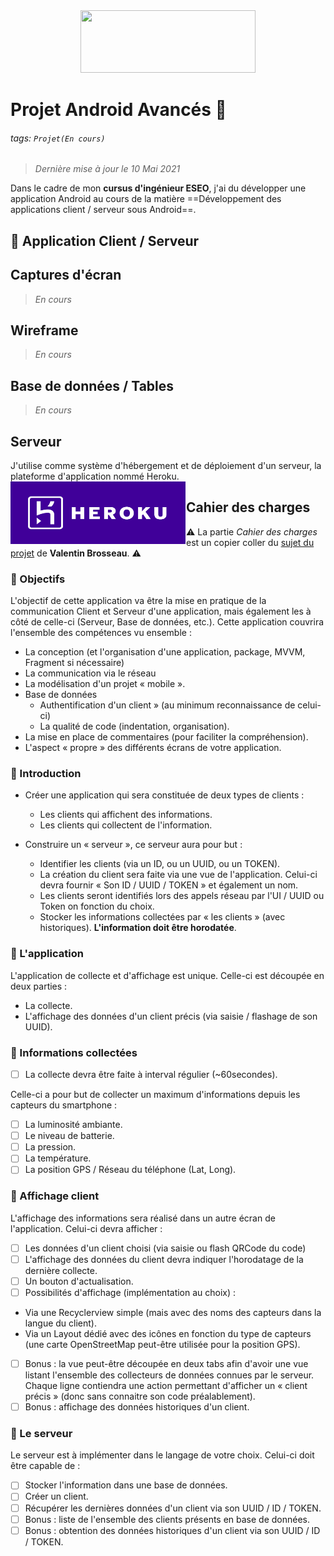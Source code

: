 <center><img 
    width="280" 
    height="100"
    src="https://eseo.fr/images/2018/logo-eseo-couleur-v2.png">
</center>

# Projet Android Avancés 📱

###### tags: `Projet(En cours)`

> *Dernière mise à jour le 10 Mai 2021*

Dans le cadre de mon **cursus d'ingénieur ESEO**, j'ai du développer une application Android au cours de la matière ==Développement des applications client / serveur sous Android==.

## :memo: Application Client / Serveur

## Captures d'écran

> *En cours*

## Wireframe

> *En cours*

## Base de données / Tables

> *En cours*

## Serveur

J'utilise comme système d'hébergement et de déploiement d'un serveur, la plateforme d'application nommé Heroku.
<img  width="280" 
      height="100"
      src="/Heroku_logo.png"
      style="float: left; margin-right: 1px;" />

## Cahier des charges

:warning: La partie *Cahier des charges* est un copier coller du [sujet du projet](https://cours.brosseau.ovh/tp/android/app-avance-android.html) de **Valentin Brosseau**. :warning:

### :pushpin: Objectifs

L'objectif de cette application va être la mise en pratique de la communication Client et Serveur d'une application, mais également les à côté de celle-ci (Serveur, Base de données, etc.). Cette application couvrira l'ensemble des compétences vu ensemble :

- La conception (et l'organisation d'une application, package, MVVM, Fragment si nécessaire)
- La communication via le réseau
- La modélisation d'un projet « mobile ».
- Base de données
  - Authentification d'un client » (au minimum reconnaissance de celui-ci)
  - La qualité de code (indentation, organisation).
- La mise en place de commentaires (pour faciliter la compréhension).
- L'aspect « propre » des différents écrans de votre application.

### :pushpin: Introduction

- Créer une application qui sera constituée de deux types de clients :

  - Les clients qui affichent des informations.
  - Les clients qui collectent de l'information.

- Construire un « serveur », ce serveur aura pour but :

  - Identifier les clients (via un ID, ou un UUID, ou un TOKEN).
  - La création du client sera faite via une vue de l'application. Celui-ci devra fournir « Son ID / UUID / TOKEN » et également un nom.
  - Les clients seront identifiés lors des appels réseau par l'UI / UUID ou Token on fonction du choix.
  - Stocker les informations collectées par « les clients » (avec historiques). **L'information doit être horodatée**.

### :pushpin: L'application

L'application de collecte et d'affichage est unique. Celle-ci est découpée en deux parties :

- La collecte.
- L'affichage des données d'un client précis (via saisie / flashage de son UUID).

### :pushpin: Informations collectées

- [ ] La collecte devra être faite à interval régulier (~60secondes). 

Celle-ci a pour but de collecter un maximum d'informations depuis les capteurs du smartphone :

- [ ] La luminosité ambiante.
- [ ] Le niveau de batterie.
- [ ] La pression.
- [ ] La température.
- [ ] La position GPS / Réseau du téléphone (Lat, Long).

### :pushpin: Affichage client

L'affichage des informations sera réalisé dans un autre écran de l'application. Celui-ci devra afficher :

- [ ] Les données d'un client choisi (via saisie ou flash QRCode du code)
- [ ] L'affichage des données du client devra indiquer l'horodatage de la dernière collecte.
- [ ] Un bouton d'actualisation.
- [ ] Possibilités d'affichage (implémentation au choix) :
- Via une Recyclerview simple (mais avec des noms des capteurs dans la langue du client).
- Via un Layout dédié avec des icônes en fonction du type de capteurs (une carte OpenStreetMap peut-être utilisée pour la position GPS).
- [ ] Bonus : la vue peut-être découpée en deux tabs afin d'avoir une vue listant l'ensemble des collecteurs de données connues par le serveur. Chaque ligne contiendra une action permettant d'afficher un « client précis » (donc sans connaitre son code préalablement).
- [ ] Bonus : affichage des données historiques d'un client.

### :pushpin: Le serveur

Le serveur est à implémenter dans le langage de votre choix. Celui-ci doit être capable de :

- [ ] Stocker l'information dans une base de données.
- [ ] Créer un client.
- [ ] Récupérer les dernières données d'un client via son UUID / ID / TOKEN.
- [ ] Bonus : liste de l'ensemble des clients présents en base de données.
- [ ] Bonus : obtention des données historiques d'un client via son UUID / ID / TOKEN.
